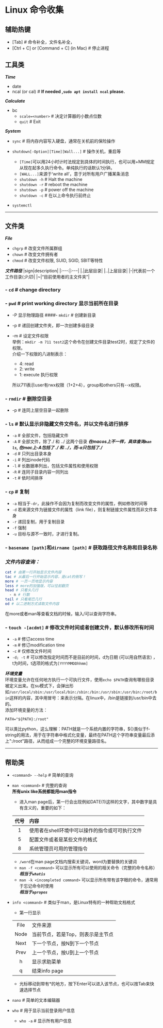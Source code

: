 # Linux 命令收集
## 辅助热键
- [Tab] # 命令补全，文件名补全，
- [Ctrl + C] or [Command + C] (in Mac) # 停止进程

## 工具类
***Time***
- date 
- ncal (or cal) # **If needed ,`sudo apt install ncal` please.**

***Calculate***
- bc 
  - `scale=<number>` # 决定计算器的小数点位数
  - `quit` # Exit

***System***
- `sync` # 将内存内容写入硬盘，通常在关机前的保险操作
- `shutdown[-Option][Time][Wall...]` # 操作关机，重启等
  - `[Time]`可以用24小时计时法规定到具体的时间执行，也可以用+MM规定从现在起多久执行命令。单纯执行的话默认1分钟。
  - `[WALL...]`来源于‘write all’，意于对所有用户广播某条消息
  - `shutdown -h`  # Halt the machine
  - `shutdown -r` # reboot the machine
  - `shutdown -p` # power off the machine
  - `shutdown -c` # 在以上命令执行前终止

- `systemctl`
---
## 文件类
***File***
- `chgrp` # 改变文件所属群组
- `chown` # 改变文件拥有者
- `chmod` # 改变文件权限, SUID, SGID, SBIT等特性  


***文件路径***
|sign|description|
|:---:|:---|
|.|此层目录|
|..|上层目录|
|\-|代表前一个工作目录(*少见*)|
|~|“目前使用者的主文件夹”|

### - `cd` # change directory
### - `pwd` # print working directory 显示当前所在目录
  - -P 显示物理路径 
####- `mkdir` # 创建新目录
  - -p # 递回创建文件夹，即一次创建多级目录
  - -m # 设定文件权限  
  举例：`mkdir -m 711 test2`这个命令在创建文件目录test2时，规定了文件的权限。  
  介绍一下权限的八进制表示：  
    - 4: read
    - 2: write
    - 1: execute 执行权限

    所以711表示user有rwx权限（1+2+4），group和others只有--x权限。
### - `rmdir` # 删除空目录
  - -p # 连同上层空目录一起删除

### - `ls` # 默认显示非隐藏文件文件名，并以文件名进行排序
  - `-a` # 全部文件，包括隐藏文件
  - `-A` # 全部文件，除了./ 和 ../ 这两个目录 ***在macos上不一样，具体查询`man ls`, 在mac上-A包括了 ./ 和 ../，而-a只包括了./***
  - `-d` # 只列出目录本身
  - `-i` # 列出inode代码
  - `-l` # 长数据串列出，包括文件属性和使用权限
  - `-R` # 连同子目录内容一同列出
  - `-t` # 依时间排序

### - `cp` # 复制
  - `-a` 相当于`-dr`，此操作不会因为复制而改变文件的属性，例如修改时间等
  - `-d` 若来源文件为链接文件的属性（link file），则复制链接文件属性而非文件本身
  - `-r` 递回复制，用于复制目录
  - `-f` 强制
  - `-u` 目标与源不一致时，才进行复制。   

### - `basename [path]`和`dirname [path]` # 获取路径文件名称和目录名称

### ***文件内容查询：***
```bash
cat # 由第一行开始显示文件内容
tac # 从最后一行开始显示内容，是cat的倒写！
more # 一页一页地显示内容
less # more的加强版，可以往前翻页
head # 只看头几行
  - n # 行数
tail # 只看尾巴几行
od # 以二进制方式读取文件内容
```
在more或者man等查看文档的时候，输入/可以查询字符串。

### - `touch -[acdmt]` # 修改文件时间或者创建文件，默认修改所有时间
  - `-a` # 修订access time
  - `-m` # 修订modification time
  - `-c` # 仅修改文件时间
  - `-d; -t` # 可以修改指定时间而不是目前的时间，d为日期 (可以用自然语言) ，t为时间，t选项的格式为`[YYYYMMDDhhmm]`

***环境变量***  
环境变量允许在任何地方执行一个可执行文件，使用`echo $PATH`查询有哪些目录被定义出来。在su模式下，会弹出形如`/usr/local/sbin:/usr/local/bin:/sbin:/bin:/usr/sbin:/usr/bin:/root/bin`这样的内容，其中用冒号：来表示分隔。在linux中，/bin是链接到/usr/bin中去的。  
添加环境变量的方法：  
```command
PATH="${PATH}:/root"
```
可以类比python，这么理解：PATH就是一个系统内置的字符串，${}类似于f-string的用法，用于在字符串中格式化变量，最终在PATH这个字符串变量最后添上":/root"路径，从而组成一个完整的环境变量路径名。

---
## 帮助类
- `<command> --help` # 简单的查询
- `man <command>` # 完整的查询  
**所有unix like系统都能用man指令**
  - 进入man page后，第一行会出现例如DATE(1)这样的文字，其中数字是具有含义的，重要的如下：   

  |代号|内容|
  |:---:|:---|
  |1|使用者在shell环境中可以操作的指令或可可执行文件|
  |5|配置文件或者是某些文件的格式|
  |8|系统管理员可用的管理指令|

  - `/word`在man page文档内搜索关键词，word为要替换的关键词
  - `man -f <command>` 可以显示所有可以使用的相关命令（完整的命令名称）  
  ***相当于`whatis`***
  - `man -k <incompleted command>` 可以显示所有带有该字眼的命令，通常用于忘记命令时使用   
  ***相当于`apropos`***

- `info <command>` # 类似于man，是Linux特有的一种帮助文档格式
  - 第一行显示

  |||
  |:---:|:---|
  File|文件来源
  Node|当前节点，若是Top，则表示是主节点
  Next|下一个节点，按N到下一个节点
  Prev|上一个节点，按U到上一个节点
  h|显示求助菜单
  q|结束info page

  - 光标移动到带有\*的地方，按下Enter可以进入该节点，也可以按Tab来快速选择节点

- `nano` # 简单的文本编辑器
- `who` # 用于显示当前登录用户信息
  - `who -a` # 显示所有用户信息
